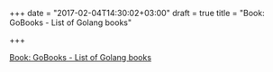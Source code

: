 +++
date = "2017-02-04T14:30:02+03:00"
draft = true
title = "Book: GoBooks - List of Golang books"

+++

<p><a href="https://github.com/vladimirvivien/GoBooks">Book: GoBooks - List of Golang books</a></p>
